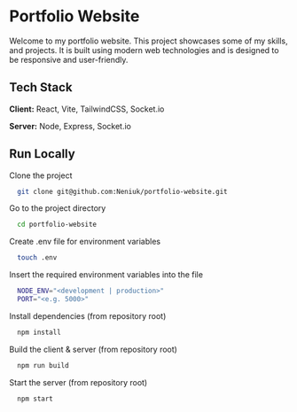 
# Portfolio Website

Welcome to my portfolio website. This project showcases some of my skills, and projects. It is built using modern web technologies and is designed to be responsive and user-friendly.



## Tech Stack

**Client:** React, Vite, TailwindCSS, Socket.io

**Server:** Node, Express, Socket.io


## Run Locally

Clone the project

```bash
  git clone git@github.com:Neniuk/portfolio-website.git
```

Go to the project directory

```bash
  cd portfolio-website
```

Create .env file for environment variables

```bash
  touch .env
```

Insert the required environment variables into the file

```bash
  NODE_ENV="<development | production>"
  PORT="<e.g. 5000>"
```

Install dependencies (from repository root)

```bash
  npm install
```

Build the client & server (from repository root)

```bash
  npm run build
```

Start the server (from repository root)

```bash
  npm start
```

